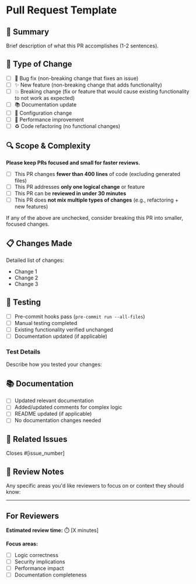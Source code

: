 # Pull Request Template

## 📝 Summary

Brief description of what this PR accomplishes (1-2 sentences).

## 🎯 Type of Change

- [ ] 🐛 Bug fix (non-breaking change that fixes an issue)
- [ ] ✨ New feature (non-breaking change that adds functionality)
- [ ] 💥 Breaking change (fix or feature that would cause existing functionality to not work as expected)
- [ ] 📚 Documentation update
- [ ] 🔧 Configuration change
- [ ] 🚀 Performance improvement
- [ ] ♻️ Code refactoring (no functional changes)

## 🔍 Scope & Complexity

**Please keep PRs focused and small for faster reviews.**

- [ ] This PR changes **fewer than 400 lines** of code (excluding generated files)
- [ ] This PR addresses **only one logical change** or feature
- [ ] This PR can be **reviewed in under 30 minutes**
- [ ] This PR does **not mix multiple types of changes** (e.g., refactoring + new features)

If any of the above are unchecked, consider breaking this PR into smaller, focused changes.

## 📋 Changes Made

Detailed list of changes:

- Change 1
- Change 2
- Change 3

## 🧪 Testing

- [ ] Pre-commit hooks pass (`pre-commit run --all-files`)
- [ ] Manual testing completed
- [ ] Existing functionality verified unchanged
- [ ] Documentation updated (if applicable)

### Test Details

Describe how you tested your changes:

## 📚 Documentation

- [ ] Updated relevant documentation
- [ ] Added/updated comments for complex logic
- [ ] README updated (if applicable)
- [ ] No documentation changes needed

## 🔗 Related Issues

Closes #[issue_number]

## 📝 Review Notes

Any specific areas you'd like reviewers to focus on or context they should know:

---

## For Reviewers

**Estimated review time:** ⏱️ [X minutes]

**Focus areas:**
- [ ] Logic correctness
- [ ] Security implications
- [ ] Performance impact
- [ ] Documentation completeness